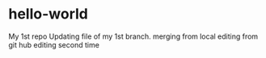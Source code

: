 # hello-world
My 1st repo
Updating file of my 1st branch.
merging from local
editing from git hub
editing second time
